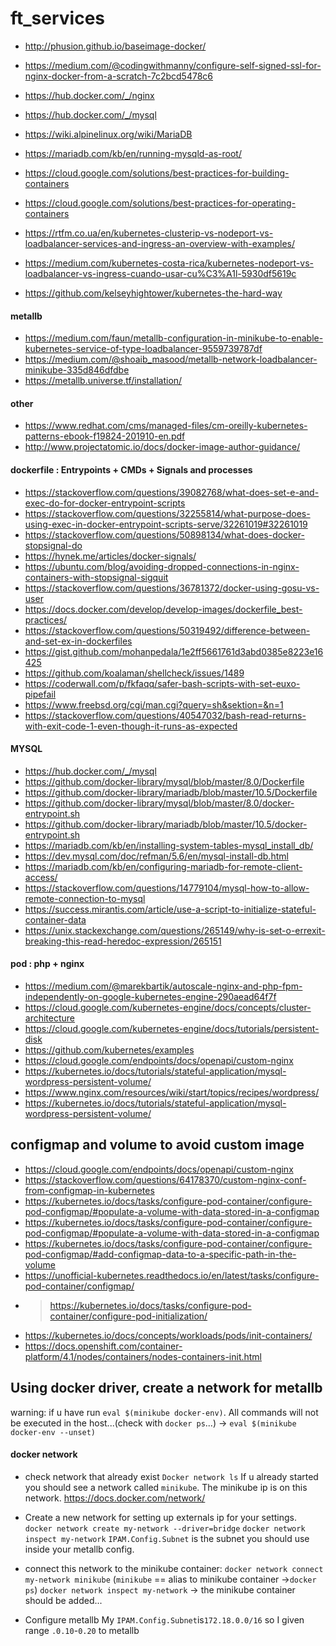 # ft_services

- http://phusion.github.io/baseimage-docker/
- https://medium.com/@codingwithmanny/configure-self-signed-ssl-for-nginx-docker-from-a-scratch-7c2bcd5478c6
- https://hub.docker.com/_/nginx
- https://hub.docker.com/_/mysql   
- https://wiki.alpinelinux.org/wiki/MariaDB   
- https://mariadb.com/kb/en/running-mysqld-as-root/    
- https://cloud.google.com/solutions/best-practices-for-building-containers
- https://cloud.google.com/solutions/best-practices-for-operating-containers
- https://rtfm.co.ua/en/kubernetes-clusterip-vs-nodeport-vs-loadbalancer-services-and-ingress-an-overview-with-examples/ 

- https://medium.com/kubernetes-costa-rica/kubernetes-nodeport-vs-loadbalancer-vs-ingress-cuando-usar-cu%C3%A1l-5930df5619c



- https://github.com/kelseyhightower/kubernetes-the-hard-way

#### metallb

- https://medium.com/faun/metallb-configuration-in-minikube-to-enable-kubernetes-service-of-type-loadbalancer-9559739787df
- https://medium.com/@shoaib_masood/metallb-network-loadbalancer-minikube-335d846dfdbe  
- https://metallb.universe.tf/installation/

#### other
- https://www.redhat.com/cms/managed-files/cm-oreilly-kubernetes-patterns-ebook-f19824-201910-en.pdf
- http://www.projectatomic.io/docs/docker-image-author-guidance/

#### dockerfile : Entrypoints + CMDs + Signals and processes
- https://stackoverflow.com/questions/39082768/what-does-set-e-and-exec-do-for-docker-entrypoint-scripts
- https://stackoverflow.com/questions/32255814/what-purpose-does-using-exec-in-docker-entrypoint-scripts-serve/32261019#32261019
- https://stackoverflow.com/questions/50898134/what-does-docker-stopsignal-do
- https://hynek.me/articles/docker-signals/
- https://ubuntu.com/blog/avoiding-dropped-connections-in-nginx-containers-with-stopsignal-sigquit
- https://stackoverflow.com/questions/36781372/docker-using-gosu-vs-user
- https://docs.docker.com/develop/develop-images/dockerfile_best-practices/
- https://stackoverflow.com/questions/50319492/difference-between-and-set-ex-in-dockerfiles
- https://gist.github.com/mohanpedala/1e2ff5661761d3abd0385e8223e16425
- https://github.com/koalaman/shellcheck/issues/1489
- https://coderwall.com/p/fkfaqq/safer-bash-scripts-with-set-euxo-pipefail
- https://www.freebsd.org/cgi/man.cgi?query=sh&sektion=&n=1
- https://stackoverflow.com/questions/40547032/bash-read-returns-with-exit-code-1-even-though-it-runs-as-expected
#### MYSQL

- https://hub.docker.com/_/mysql
- https://github.com/docker-library/mysql/blob/master/8.0/Dockerfile
- https://github.com/docker-library/mariadb/blob/master/10.5/Dockerfile
- https://github.com/docker-library/mysql/blob/master/8.0/docker-entrypoint.sh
- https://github.com/docker-library/mariadb/blob/master/10.5/docker-entrypoint.sh
- https://mariadb.com/kb/en/installing-system-tables-mysql_install_db/
- https://dev.mysql.com/doc/refman/5.6/en/mysql-install-db.html
- https://mariadb.com/kb/en/configuring-mariadb-for-remote-client-access/
- https://stackoverflow.com/questions/14779104/mysql-how-to-allow-remote-connection-to-mysql
- https://success.mirantis.com/article/use-a-script-to-initialize-stateful-container-data
- https://unix.stackexchange.com/questions/265149/why-is-set-o-errexit-breaking-this-read-heredoc-expression/265151

#### pod : php + nginx
- https://medium.com/@marekbartik/autoscale-nginx-and-php-fpm-independently-on-google-kubernetes-engine-290aead64f7f
- https://cloud.google.com/kubernetes-engine/docs/concepts/cluster-architecture
- https://cloud.google.com/kubernetes-engine/docs/tutorials/persistent-disk
- https://github.com/kubernetes/examples
- https://cloud.google.com/endpoints/docs/openapi/custom-nginx
- https://kubernetes.io/docs/tutorials/stateful-application/mysql-wordpress-persistent-volume/
- https://www.nginx.com/resources/wiki/start/topics/recipes/wordpress/
- https://kubernetes.io/docs/tutorials/stateful-application/mysql-wordpress-persistent-volume/
## configmap and volume to avoid custom image
- https://cloud.google.com/endpoints/docs/openapi/custom-nginx
- https://stackoverflow.com/questions/64178370/custom-nginx-conf-from-configmap-in-kubernetes
- https://kubernetes.io/docs/tasks/configure-pod-container/configure-pod-configmap/#populate-a-volume-with-data-stored-in-a-configmap
- https://kubernetes.io/docs/tasks/configure-pod-container/configure-pod-configmap/#populate-a-volume-with-data-stored-in-a-configmap
- https://kubernetes.io/docs/tasks/configure-pod-container/configure-pod-configmap/#add-configmap-data-to-a-specific-path-in-the-volume
- https://unofficial-kubernetes.readthedocs.io/en/latest/tasks/configure-pod-container/configmap/
- > https://kubernetes.io/docs/tasks/configure-pod-container/configure-pod-initialization/
- https://kubernetes.io/docs/concepts/workloads/pods/init-containers/
- https://docs.openshift.com/container-platform/4.1/nodes/containers/nodes-containers-init.html
## Using docker driver, create a network for metallb

warning: if u have run `eval $(minikube docker-env)`. All commands will not be executed in the host...(check with `docker ps`...) -> `eval $(minikube docker-env --unset)`
#### docker network
- check network that already exist `Docker network ls`
If u already started you should see a network called `minikube`. The minikube ip is on this network.
https://docs.docker.com/network/

- Create a new network for setting up externals ip for your settings.
`docker network create my-network --driver=bridge`
`docker network inspect my-network`
`IPAM.Config.Subnet` is the subnet you should use inside your metallb config.
- connect this network to the minikube container:
`docker network connect my-network minikube` (`minikube` == alias to minikube container ->`docker ps`)
`docker network inspect my-network` -> the minikube container should be added...

- Configure metallb
My `IPAM.Config.Subnet`<!--  -->is`172.18.0.0/16` so I given range `.0.10`-`0.20` to metallb